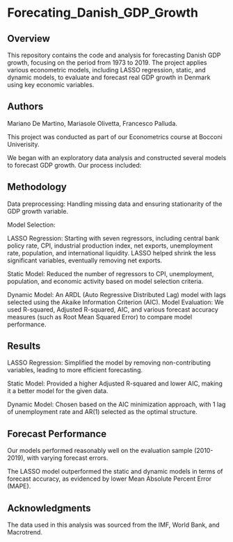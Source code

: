 # Forecating_Danish_GDP_Growth 

## Overview
This repository contains the code and analysis for forecasting Danish GDP growth, focusing on the period from 1973 to 2019. The project applies various econometric models, including LASSO regression, static, and dynamic models, to evaluate and forecast real GDP growth in Denmark using key economic variables.

## Authors
Mariano De Martino,
Mariasole Olivetta,
Francesco Palluda.

This project was conducted as part of our Econometrics course at Bocconi Univerisity.

We began with an exploratory data analysis and constructed several models to forecast GDP growth. Our process included:

## Methodology 
Data preprocessing: Handling missing data and ensuring stationarity of the GDP growth variable.

Model Selection:

LASSO Regression: Starting with seven regressors, including central bank policy rate, CPI, industrial production index, net exports, unemployment rate, population, and international liquidity. LASSO helped shrink the less significant variables, eventually removing net exports.

Static Model: Reduced the number of regressors to CPI, unemployment, population, and economic activity based on model selection criteria.

Dynamic Model: An ARDL (Auto Regressive Distributed Lag) model with lags selected using the Akaike Information Criterion (AIC).
Model Evaluation: We used R-squared, Adjusted R-squared, AIC, and various forecast accuracy measures (such as Root Mean Squared Error) to compare model performance.

## Results

LASSO Regression: Simplified the model by removing non-contributing variables, leading to more efficient forecasting.

Static Model: Provided a higher Adjusted R-squared and lower AIC, making it a better model for the given data.

Dynamic Model: Chosen based on the AIC minimization approach, with 1 lag of unemployment rate and AR(1) selected as the optimal structure.

## Forecast Performance
Our models performed reasonably well on the evaluation sample (2010-2019), with varying forecast errors.

The LASSO model outperformed the static and dynamic models in terms of forecast accuracy, as evidenced by lower Mean Absolute Percent Error (MAPE).

## Acknowledgments
The data used in this analysis was sourced from the IMF, World Bank, and Macrotrend.
